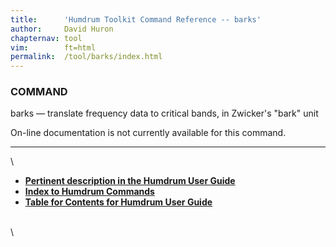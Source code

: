 ```yaml
---
title:		'Humdrum Toolkit Command Reference -- barks'
author:		David Huron
chapternav:	tool
vim:		ft=html
permalink:	/tool/barks/index.html
---
```



### COMMAND

<span class="tool">barks</span> &mdash; translate frequency data to critical bands, in Zwicker's
\"bark\" unit

On-line documentation is not currently available for this command.

------------------------------------------------------------------------

\

-   [**Pertinent description in the Humdrum User
    Guide**](../guide34.html#Interval_Vectors_Using_the_iv_Command)
-   [**Index to Humdrum Commands**](../commands.toc.html)
-   [**Table for Contents for Humdrum User Guide**](../guide.toc.html)

\
\

